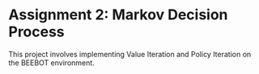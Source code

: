 # Assignment 2: Markov Decision Process

This project involves implementing Value Iteration and Policy Iteration on the BEEBOT environment.

